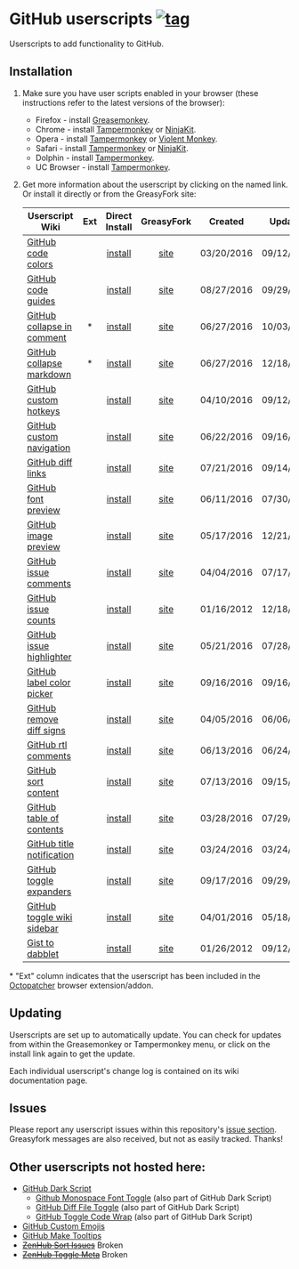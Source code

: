 # GitHub userscripts [![tag](https://img.shields.io/github/tag/Mottie/GitHub-userscripts.svg)](https://github.com/Mottie/GitHub-userscripts/tags)

Userscripts to add functionality to GitHub.

## Installation

1. Make sure you have user scripts enabled in your browser (these instructions refer to the latest versions of the browser):

	* Firefox - install [Greasemonkey](https://addons.mozilla.org/en-US/firefox/addon/greasemonkey/).
	* Chrome - install [Tampermonkey](https://tampermonkey.net/?ext=dhdg&browser=chrome) or [NinjaKit](https://chrome.google.com/webstore/detail/gpbepnljaakggeobkclonlkhbdgccfek).
	* Opera - install [Tampermonkey](https://tampermonkey.net/?ext=dhdg&browser=opera) or [Violent Monkey](https://addons.opera.com/en/extensions/details/violent-monkey/).
	* Safari - install [Tampermonkey](https://tampermonkey.net/?ext=dhdg&browser=safari) or [NinjaKit](http://ss-o.net/safari/extension/NinjaKit.safariextz).
	* Dolphin - install [Tampermonkey](https://tampermonkey.net/?ext=dhdg&browser=dolphin).
	* UC Browser - install [Tampermonkey](https://tampermonkey.net/?ext=dhdg&browser=ucweb).

2. Get more information about the userscript by clicking on the named link. Or install it directly or from the GreasyFork site:

	| Userscript Wiki                        | Ext | Direct Install     | GreasyFork     | Created    | Updated    |
	|----------------------------------------|:---:|:------------------:|:--------------:|:----------:|:----------:|
	| [GitHub code colors][ccs-wiki]         |     | [install][ccs-raw] | [site][ccs-gf] | 03/20/2016 | 09/12/2016 |
	| [GitHub code guides][cgl-wiki]         |     | [install][cgl-raw] | [site][cgl-gf] | 08/27/2016 | 09/29/2016 |
	| [GitHub collapse in comment][cic-wiki] |  *  | [install][cic-raw] | [site][cic-gf] | 06/27/2016 | 10/03/2016 |
	| [GitHub collapse markdown][cmd-wiki]   |  *  | [install][cmd-raw] | [site][cmd-gf] | 06/27/2016 | 12/18/2016 |
	| [GitHub custom hotkeys][chk-wiki]      |     | [install][chk-raw] | [site][chk-gf] | 04/10/2016 | 09/12/2016 |
	| [GitHub custom navigation][cnv-wiki]   |     | [install][cnv-raw] | [site][cnv-gf] | 06/22/2016 | 09/16/2016 |
	| [GitHub diff links][dfl-wiki]          |     | [install][dfl-raw] | [site][dfl-gf] | 07/21/2016 | 09/14/2016 |
	| [GitHub font preview][fpv-wiki]        |     | [install][fpv-raw] | [site][fpv-gf] | 06/11/2016 | 07/30/2016 |
	| [GitHub image preview][ipv-wiki]       |     | [install][ipv-raw] | [site][ipv-gf] | 05/17/2016 | 12/21/2016 |
	| [GitHub issue comments][ic1-wiki]      |     | [install][ic1-raw] | [site][ic1-gf] | 04/04/2016 | 07/17/2016 |
	| [GitHub issue counts][ic2-wiki]        |     | [install][ic2-raw] | [site][ic2-gf] | 01/16/2012 | 12/18/2016 |
	| [GitHub issue highlighter][gih-wiki]   |     | [install][gih-raw] | [site][gih-gf] | 05/21/2016 | 07/28/2016 |
	| [GitHub label color picker][glc-wiki]  |     | [install][glc-raw] | [site][glc-gf] | 09/16/2016 | 09/16/2016 |
	| [GitHub remove diff signs][rds-wiki]   |     | [install][rds-raw] | [site][rds-gf] | 04/05/2016 | 06/06/2016 |
	| [GitHub rtl comments][rtl-wiki]        |     | [install][rtl-raw] | [site][rtl-gf] | 06/13/2016 | 06/24/2016 |
	| [GitHub sort content][srt-wiki]        |     | [install][srt-raw] | [site][srt-gf] | 07/13/2016 | 09/15/2016 |
	| [GitHub table of contents][toc-wiki]   |     | [install][toc-raw] | [site][toc-gf] | 03/28/2016 | 07/29/2016 |
	| [GitHub title notification][tbn-wiki]  |     | [install][tbn-raw] | [site][tbn-gf] | 03/24/2016 | 03/24/2016 |
	| [GitHub toggle expanders][tex-wiki]    |     | [install][tex-raw] | [site][tex-gf] | 09/17/2016 | 09/29/2016 |
	| [GitHub toggle wiki sidebar][tws-wiki] |     | [install][tws-raw] | [site][tws-gf] | 04/01/2016 | 05/18/2016 |
	| [Gist to dabblet][g2d-wiki]            |     | [install][g2d-raw] | [site][g2d-gf] | 01/26/2012 | 09/12/2016 |

\* "Ext" column indicates that the userscript has been included in the [Octopatcher](https://github.com/Mottie/Octopatcher) browser extension/addon.

[ccs-wiki]: https://github.com/Mottie/GitHub-userscripts/wiki/GitHub-code-colors
[cgl-wiki]: https://github.com/Mottie/GitHub-userscripts/wiki/GitHub-code-guides
[cic-wiki]: https://github.com/Mottie/GitHub-userscripts/wiki/GitHub-collapse-in-comment
[cmd-wiki]: https://github.com/Mottie/GitHub-userscripts/wiki/GitHub-collapse-markdown
[chk-wiki]: https://github.com/Mottie/GitHub-userscripts/wiki/GitHub-custom-hotkeys
[cnv-wiki]: https://github.com/Mottie/GitHub-userscripts/wiki/GitHub-custom-navigation
[dfl-wiki]: https://github.com/Mottie/GitHub-userscripts/wiki/GitHub-diff-links
[fpv-wiki]: https://github.com/Mottie/GitHub-userscripts/wiki/GitHub-font-preview
[ipv-wiki]: https://github.com/Mottie/GitHub-userscripts/wiki/GitHub-image-preview
[ic1-wiki]: https://github.com/Mottie/GitHub-userscripts/wiki/GitHub-issue-comments
[ic2-wiki]: https://github.com/Mottie/GitHub-userscripts/wiki/GitHub-issue-counts
[gih-wiki]: https://github.com/Mottie/GitHub-userscripts/wiki/GitHub-issue-highlighter
[glc-wiki]: https://github.com/Mottie/GitHub-userscripts/wiki/GitHub-label-color-picker
[rds-wiki]: https://github.com/Mottie/GitHub-userscripts/wiki/GitHub-remove-diff-signs
[rtl-wiki]: https://github.com/Mottie/GitHub-userscripts/wiki/GitHub-rtl-comments
[srt-wiki]: https://github.com/Mottie/GitHub-userscripts/wiki/GitHub-sort-content
[toc-wiki]: https://github.com/Mottie/GitHub-userscripts/wiki/GitHub-table-of-contents
[tbn-wiki]: https://github.com/Mottie/GitHub-userscripts/wiki/GitHub-title-notification
[tex-wiki]: https://github.com/Mottie/GitHub-userscripts/wiki/GitHub-toggle-expanders
[tws-wiki]: https://github.com/Mottie/GitHub-userscripts/wiki/GitHub-toggle-wiki-sidebar
[g2d-wiki]: https://github.com/Mottie/GitHub-userscripts/wiki/Gist-to-dabblet

[ccs-raw]: https://raw.githubusercontent.com/Mottie/GitHub-userscripts/master/github-code-colors.user.js
[cgl-raw]: https://raw.githubusercontent.com/Mottie/GitHub-userscripts/master/github-code-guides.user.js
[cic-raw]: https://raw.githubusercontent.com/Mottie/GitHub-userscripts/master/github-collapse-in-comment.user.js
[cmd-raw]: https://raw.githubusercontent.com/Mottie/GitHub-userscripts/master/github-collapse-markdown.user.js
[chk-raw]: https://raw.githubusercontent.com/Mottie/GitHub-userscripts/master/github-custom-hotkeys.user.js
[cnv-raw]: https://raw.githubusercontent.com/Mottie/GitHub-userscripts/master/github-custom-navigation.user.js
[dfl-raw]: https://raw.githubusercontent.com/Mottie/GitHub-userscripts/master/github-diff-links.user.js
[fpv-raw]: https://raw.githubusercontent.com/Mottie/GitHub-userscripts/master/github-font-preview.user.js
[ipv-raw]: https://raw.githubusercontent.com/Mottie/GitHub-userscripts/master/github-image-preview.user.js
[ic1-raw]: https://raw.githubusercontent.com/Mottie/GitHub-userscripts/master/github-issue-comments.user.js
[ic2-raw]: https://raw.githubusercontent.com/Mottie/GitHub-userscripts/master/github-issue-counts.user.js
[gih-raw]: https://raw.githubusercontent.com/Mottie/GitHub-userscripts/master/github-issue-highlighter.user.js
[glc-raw]: https://raw.githubusercontent.com/Mottie/GitHub-userscripts/master/github-label-color-picker.user.js
[rds-raw]: https://raw.githubusercontent.com/Mottie/GitHub-userscripts/master/github-remove-diff-signs.user.js
[rtl-raw]: https://raw.githubusercontent.com/Mottie/GitHub-userscripts/master/github-rtl-comments.user.js
[srt-raw]: https://raw.githubusercontent.com/Mottie/GitHub-userscripts/master/github-sort-content.user.js
[toc-raw]: https://raw.githubusercontent.com/Mottie/GitHub-userscripts/master/github-toc.user.js
[tbn-raw]: https://raw.githubusercontent.com/Mottie/GitHub-userscripts/master/github-title-notification.user.js
[tex-raw]: https://raw.githubusercontent.com/Mottie/GitHub-userscripts/master/github-toggle-expanders.user.js
[tws-raw]: https://raw.githubusercontent.com/Mottie/GitHub-userscripts/master/github-toggle-wiki-sidebar.user.js
[g2d-raw]: https://raw.githubusercontent.com/Mottie/GitHub-userscripts/master/gist-to-dabblet.user.js

[ccs-gf]: https://greasyfork.org/en/scripts/18141-github-code-colors
[cgl-gf]: https://greasyfork.org/en/scripts/22674-github-code-guides
[cic-gf]: https://greasyfork.org/en/scripts/20973-github-collapse-in-comment
[cmd-gf]: https://greasyfork.org/en/scripts/20974-github-collapse-markdown
[chk-gf]: https://greasyfork.org/en/scripts/18675-github-custom-hotkeys
[cnv-gf]: https://greasyfork.org/en/scripts/20830-github-custom-navigation
[dfl-gf]: https://greasyfork.org/en/scripts/21559-github-diff-links
[fpv-gf]: https://greasyfork.org/en/scripts/20479-github-font-preview
[ipv-gf]: https://greasyfork.org/en/scripts/19773-github-image-preview
[ic1-gf]: https://greasyfork.org/en/scripts/18503-github-toggle-issue-comments
[ic2-gf]: https://greasyfork.org/en/scripts/15560-github-show-repo-issues
[gih-gf]: https://greasyfork.org/en/scripts/19867-github-issue-highlighter
[glc-gf]: https://greasyfork.org/en/scripts/23270-github-label-color-picker
[rds-gf]: https://greasyfork.org/en/scripts/18520-github-remove-diff-signs
[rtl-gf]: https://greasyfork.org/en/scripts/20542-github-rtl-comment-blocks
[srt-gf]: https://greasyfork.org/en/scripts/21373-github-sort-content
[toc-gf]: https://greasyfork.org/en/scripts/18344-github-toc
[tbn-gf]: https://greasyfork.org/en/scripts/18253-github-title-notification
[tex-gf]: https://greasyfork.org/en/scripts/23303-github-toggle-expanders
[tws-gf]: https://greasyfork.org/en/scripts/18433-github-toggle-wiki-sidebar
[g2d-gf]: https://greasyfork.org/en/scripts/18254-gist-to-dabblet

## Updating

Userscripts are set up to automatically update. You can check for updates from within the Greasemonkey or Tampermonkey menu, or click on the install link again to get the update.

Each individual userscript's change log is contained on its wiki documentation page.

## Issues

Please report any userscript issues within this repository's [issue section](https://github.com/Mottie/GitHub-userscripts/issues). Greasyfork messages are also received, but not as easily tracked. Thanks!

## Other userscripts not hosted here:

* [GitHub Dark Script](https://github.com/StylishThemes/GitHub-Dark-Script)
	* [Github Monospace Font Toggle](https://greasyfork.org/en/scripts/18787-github-monospace-font-toggle) (also part of GitHub Dark Script)
	* [GitHub Diff File Toggle](https://greasyfork.org/en/scripts/18788-github-diff-file-toggle) (also part of GitHub Dark Script)
	* [GitHub Toggle Code Wrap](https://greasyfork.org/en/scripts/18789-github-toggle-code-wrap) (also part of GitHub Dark Script)
* [GitHub Custom Emojis](https://github.com/StylishThemes/GitHub-Custom-Emojis)
* [GitHub Make Tooltips](https://greasyfork.org/en/scripts/22194)
* <del>[ZenHub Sort Issues](https://github.com/Mottie/ZenHub-userscripts#zenhub-sort-issues)</del> Broken
* <del>[ZenHub Toggle Meta](https://github.com/Mottie/ZenHub-userscripts#zenhub-toggle-meta)</del> Broken
